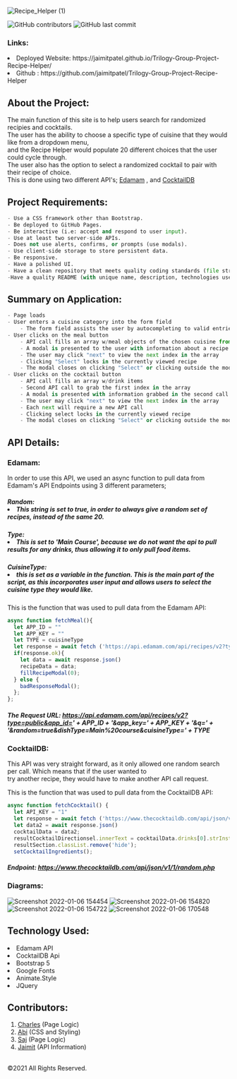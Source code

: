 ![Recipe_Helper (1)](https://user-images.githubusercontent.com/3880463/148457499-353ab44b-08cf-4f00-bb88-ce9c0e410bd1.png)

![GitHub contributors](https://img.shields.io/github/contributors/charlestietjen/Trilogy-Group-Project-1)
![GitHub last commit](https://img.shields.io/github/last-commit/Charlestietjen/Trilogy-Group-Project-1)

### Links:

<li> Deployed Website: https://jaimitpatel.github.io/Trilogy-Group-Project-Recipe-Helper/ <br>
<li> Github : https://github.com/jaimitpatel/Trilogy-Group-Project-Recipe-Helper


## About the Project:
The main function of this site is to help users search for randomized recipies and cocktails. <br>
The user has the ability to choose a specific type of cuisine that they would like from a dropdown menu, <br> 
and the Recipe Helper would populate 20 different choices that the user could cycle through. <br>
The user also has the option to select a randomized cocktail to pair with their recipe of choice. <br>
This is done using two different API's; [Edamam](https://developer.edamam.com/edamam-docs-recipe-api) , and [CocktailDB](https://www.thecocktaildb.com/api.php)




## Project Requirements:
```python
- Use a CSS framework other than Bootstrap.
- Be deployed to GitHub Pages.
- Be interactive (i.e: accept and respond to user input).
- Use at least two server-side APIs.
- Does not use alerts, confirms, or prompts (use modals).
- Use client-side storage to store persistent data.
- Be responsive.
- Have a polished UI.
- Have a clean repository that meets quality coding standards (file structure, naming conventions, follows best practices for class/id-naming conventions, indentation, quality comments, etc.).
-Have a quality README (with unique name, description, technologies used, screenshot, and link to deployed application).
```

## Summary on Application:
```python
- Page loads
- User enters a cuisine category into the form field
    - The form field assists the user by autocompleting to valid entries
- User clicks on the meal button
    - API call fills an array w/meal objects of the chosen cuisine from edamam
    - A modal is presented to the user with information about a recipe
    - The user may click "next" to view the next index in the array
    - Clicking "Select" locks in the currently viewed recipe
    - The modal closes on clicking "Select" or clicking outside the modal
- User clicks on the cocktail button
    - API call fills an array w/drink items
    - Second API call to grab the first index in the array
    - A modal is presented with information grabbed in the second call
    - The user may click "next" to view the next index in the array
    - Each next will require a new API call
    - Clicking select locks in the currently viewed recipe
    - The modal closes on clicking "Select" or clicking outside the modal)
```
## API Details:
### Edamam:
In order to use this API, we used an async function to pull data from Edamam's API Endpoints using 3 different parameters; <br>
##### Random: <li> This string is set to true, in order to always give a random set of recipes, instead of the same 20. </li>
##### Type: <li> This is set to 'Main Course', because we do not want the api to pull results for any drinks, thus allowing it to only pull food items. </li>
##### CuisineType: <li> this is set as a variable in the function. This is the main part of the script, as this incorporates user input and allows users to select the cuisine type they would like. <br>
  
 This is the function that was used to pull data from the Edamam API:
```javascript
async function fetchMeal(){
  let APP_ID = ""
  let APP_KEY = ""
  let TYPE = cuisineType
  let response = await fetch ('https://api.edamam.com/api/recipes/v2?type=public&app_id=' + APP_ID + '&app_key=' + APP_KEY + '&random=true&dishType=Main%20course&cuisineType=' + TYPE)
  if(response.ok){
    let data = await response.json()
    recipeData = data;
    fillRecipeModal(0);
  } else {
    badResponseModal();
  };
};
```
##### The Request URL: https://api.edamam.com/api/recipes/v2?type=public&app_id=' + APP_ID + '&app_key=' + APP_KEY + '&q=' + '&random=true&dishType=Main%20course&cuisineType=' + TYPE


### CocktailDB:
This API was very straight forward, as it only allowed one random search per call. Which means that if the user wanted to <br>
try another recipe, they would have to make another API call request. <br>

This is the function that was used to pull data from the CocktailDB API:
```javascript
async function fetchCocktail() {
  let API_KEY = "1"
  let response = await fetch ('https://www.thecocktaildb.com/api/json/v1/1/random.php')
  let data2 = await response.json()
  cocktailData = data2;
  resultCocktailDirectionsel.innerText = cocktailData.drinks[0].strInstructions;
  resultSection.classList.remove('hide');
  setCocktailIngredients();
```
##### Endpoint: https://www.thecocktaildb.com/api/json/v1/1/random.php

### Diagrams:
    
![Screenshot 2022-01-06 154454](https://user-images.githubusercontent.com/3880463/148454061-aa5c04ff-209e-424a-bc14-a987c465990c.png)
![Screenshot 2022-01-06 154820](https://user-images.githubusercontent.com/3880463/148454043-698ee48c-98d5-4a8d-b3c1-6dd2591de9f0.png)
![Screenshot 2022-01-06 154722](https://user-images.githubusercontent.com/3880463/148454055-c7c2aa03-c080-4d06-895e-956892ffd624.png)
![Screenshot 2022-01-06 170548](https://user-images.githubusercontent.com/3880463/148458898-d68b9076-b4df-45b8-b09b-9f374a8f490b.png)


## Technology Used:
<li> Edamam API
<li> CocktailDB Api
<li> Bootstrap 5
<li> Google Fonts
<li> Animate.Style
<li> JQuery
  







## Contributors:
1. [Charles](https://github.com/charlestietjen) (Page Logic)
2. [Abi](https://github.com/abi-2021) (CSS and Styling)
3. [Saj](https://github.com/sajees89) (Page Logic)
4. [Jaimit](https://github.com/jaimitpatel) (API Information)
<br>
©2021 All Rights Reserved.

